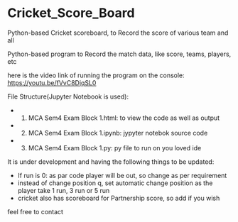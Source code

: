 # Cricket_Score_Board
Python-based Cricket scoreboard, to Record the score of various team and all

Python-based program to Record the match data, like score, teams, players, etc

here is the video link of running the program on the console: https://youtu.be/fVvC8DjqSL0

File Structure(Jupyter Notebook is used):
* 1. MCA Sem4 Exam Block 1.html: to view the code as well as output 
* 2. MCA Sem4 Exam Block 1.ipynb: jypyter notebok source code
* 3. MCA Sem4 Exam Block 1.py: py file to run on you loved ide

It is under development and having the following things to be updated:
* If run is 0: as par code player will be out, so change as per requirement
* instead of change position q, set automatic change position as the player take 1 run, 3 run or 5 run
* cricket also has scoreboard for Partnership score, so add if you wish

feel free to contact

